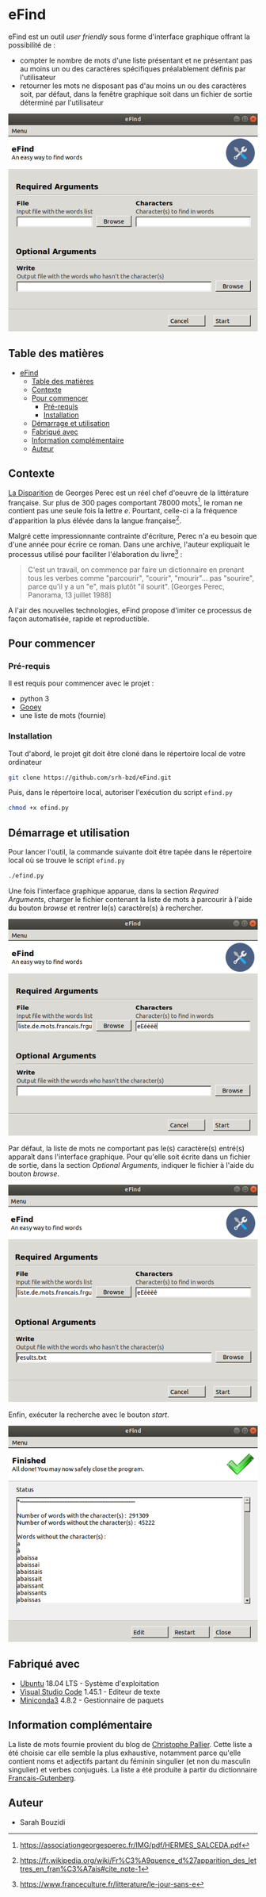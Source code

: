 # eFind

eFind est un outil *user friendly* sous forme d'interface graphique offrant la possibilité de :

- compter le nombre de mots d'une liste présentant et ne présentant pas au moins un ou des caractères spécifiques préalablement définis par l'utilisateur
- retourner les mots ne disposant pas d'au moins un ou des caractères soit, par défaut, dans la fenêtre graphique soit dans un fichier de sortie déterminé par l'utilisateur


<p align="center">
    <img src="./images/eFind.png"/>
</p>


## Table des matières

- [eFind](#efind)
  * [Table des matières](#table-des-matières)
  * [Contexte](#contexte)
  * [Pour commencer](#pour-commencer)
    + [Pré-requis](#pré-requis)
    + [Installation](#installation)
  * [Démarrage et utilisation](#démarrage-et-utilisation)
  * [Fabriqué avec](#fabriqué-avec)
  * [Information complémentaire](#information-complémentaire)
  * [Auteur](#auteur)

## Contexte

[La Disparition](http://www.gallimard.fr/Catalogue/GALLIMARD/L-Imaginaire/La-disparition) de Georges Perec est un réel chef d'oeuvre de la littérature française. Sur plus de 300 pages comportant 78000 mots[^1], le roman ne contient pas une seule fois la lettre *e*. Pourtant, celle-ci a la fréquence d'apparition la plus élévée dans la langue française[^2]. 

Malgré cette impressionnante contrainte d'écriture, Perec n'a eu besoin que d'une année pour écrire ce roman. Dans une archive, l'auteur expliquait le processus utilisé pour faciliter l'élaboration du livre[^3] : 

> C'est un travail, on commence par faire un dictionnaire en prenant tous les verbes comme "parcourir", "courir", "mourir"... pas "sourire", parce qu'il y a un "e", mais plutôt "il sourit". [Georges Perec, Panorama, 13 juillet 1988]

A l'air des nouvelles technologies, eFind propose d'imiter ce processus de façon automatisée, rapide et reproductible.

[^1]: https://associationgeorgesperec.fr/IMG/pdf/HERMES_SALCEDA.pdf
[^2]: https://fr.wikipedia.org/wiki/Fr%C3%A9quence_d%27apparition_des_lettres_en_fran%C3%A7ais#cite_note-1
[^3]: https://www.franceculture.fr/litterature/le-jour-sans-e

## Pour commencer

### Pré-requis

Il est requis pour commencer avec le projet :

- python 3
- [Gooey](https://github.com/chriskiehl/Gooey)
- une liste de mots (fournie)

### Installation

Tout d'abord, le projet git doit être cloné dans le répertoire local de votre ordinateur

```bash
git clone https://github.com/srh-bzd/eFind.git
```

Puis, dans le répertoire local, autoriser l'exécution du script `efind.py`

```bash
chmod +x efind.py
```

## Démarrage et utilisation

Pour lancer l'outil, la commande suivante doit être tapée dans le répertoire local où se trouve le script `efind.py`

```bash
./efind.py
```

Une fois l'interface graphique apparue, dans la section *Required Arguments*, charger le fichier contenant la liste de mots à parcourir à l'aide du bouton *browse* et rentrer le(s) caractère(s) à rechercher.

<p align="center">
    <img src="./images/eFind_utilisation.png"/>
</p>


Par défaut, la liste de mots ne comportant pas le(s) caractère(s) entré(s) apparaît dans l'interface graphique. Pour qu'elle soit écrite dans un fichier de sortie, dans la section *Optional Arguments*, indiquer le fichier à l'aide du bouton *browse*.

<p align="center">
    <img src="./images/eFind_utilisation2.png"/>
</p>


Enfin, exécuter la recherche avec le bouton *start*.

<p align="center">
    <img src="./images/eFind_resultats.png"/>
</p>


## Fabriqué avec

- [Ubuntu](https://releases.ubuntu.com/) 18.04 LTS - Système d'exploitation
- [Visual Studio Code](https://code.visualstudio.com/) 1.45.1 - Editeur de texte
- [Miniconda3](https://docs.conda.io/en/latest/miniconda.html) 4.8.2 - Gestionnaire de paquets

## Information complémentaire

La liste de mots fournie provient du blog de [Christophe Pallier](http://www.pallier.org/liste-de-mots-francais.html). Cette liste a été choisie car elle semble la plus exhaustive, notamment parce qu'elle contient noms et adjectifs partant du féminin singulier (et non du masculin singulier) et verbes conjugués. La liste a été produite à partir du dictionnaire [Francais-Gutenberg](http://www.fifi.org/doc/ifrench-gut/fr/reference.pdf.gz).

## Auteur

- Sarah Bouzidi
